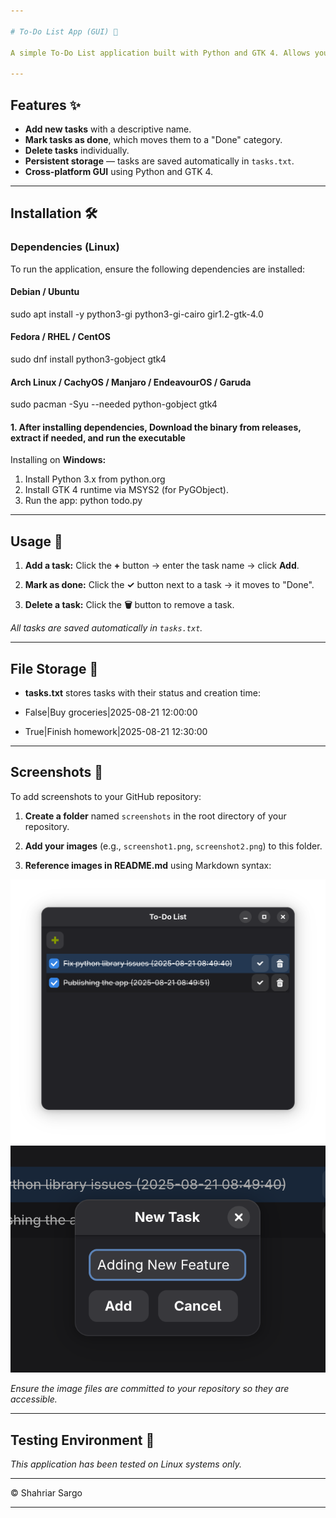 ```yaml
---

# To-Do List App (GUI) 📝

A simple To-Do List application built with Python and GTK 4. Allows you to manage tasks, mark them as done, and store task creation dates.

---
```


## Features ✨

* **Add new tasks** with a descriptive name.
* **Mark tasks as done**, which moves them to a "Done" category.
* **Delete tasks** individually.
* **Persistent storage** — tasks are saved automatically in `tasks.txt`.
* **Cross-platform GUI** using Python and GTK 4.

---

## Installation 🛠️

### Dependencies (Linux)

To run the application, ensure the following dependencies are installed:

#### Debian / Ubuntu

sudo apt install -y python3-gi python3-gi-cairo gir1.2-gtk-4.0

#### Fedora / RHEL / CentOS

sudo dnf install python3-gobject gtk4

#### Arch Linux / CachyOS / Manjaro / EndeavourOS / Garuda

sudo pacman -Syu --needed python-gobject gtk4

#### 1. After installing dependencies, Download the binary from releases, extract if needed, and run the executable
Installing on **Windows:**
   1. Install Python 3.x from python.org
   2. Install GTK 4 runtime via MSYS2 (for PyGObject).
   3. Run the app:
      python todo.py

---

## Usage 🚀

1. **Add a task:** Click the **+** button → enter the task name → click **Add**.

2. **Mark as done:** Click the **✓** button next to a task → it moves to "Done".

3. **Delete a task:** Click the **🗑️** button to remove a task.

*All tasks are saved automatically in `tasks.txt`.*

---

## File Storage 📂

* **tasks.txt** stores tasks with their status and creation time:

* False|Buy groceries|2025-08-21 12:00:00
* True|Finish homework|2025-08-21 12:30:00

---

## Screenshots 📸

To add screenshots to your GitHub repository:

1. **Create a folder** named `screenshots` in the root directory of your repository.

2. **Add your images** (e.g., `screenshot1.png`, `screenshot2.png`) to this folder.

3. **Reference images in README.md** using Markdown syntax:


![Add Task](screenshots/screenshot1.png)
![Mark as Done](screenshots/screenshot2.png)


*Ensure the image files are committed to your repository so they are accessible.*

---

## Testing Environment 🧪

*This application has been tested on Linux systems only.*

---

© Shahriar Sargo

---
